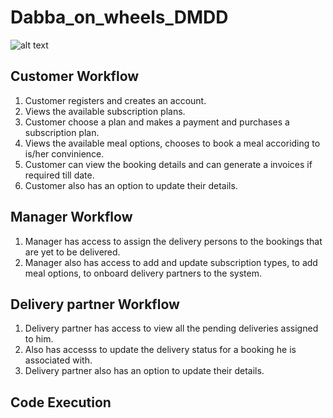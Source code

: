 # Dabba_on_wheels_DMDD

![alt text](https://github.com/Jaswanth-marri/Dabba_on_wheels_DMDD/blob/Jaswanth_marri_feature/Relational_1.png?raw=true)

## Customer Workflow
1. Customer registers and creates an account.
2. Views the available subscription plans.
3. Customer choose a plan and makes a payment and purchases a subscription plan.
4. Views the available meal options, chooses to book a meal accoriding to is/her convinience.
5. Customer can view the booking details and can generate a invoices if required till date.
6. Customer also has an option to update their details.

## Manager Workflow
1. Manager has access to assign the delivery persons to the bookings that are yet to be delivered.
2. Manager also has access to add and update subscription types, to add meal options, to onboard delivery partners to the system.

## Delivery partner Workflow
1. Delivery partner has access to view all the pending deliveries assigned to him.
2. Also has accesss to update the delivery status for a booking he is associated with.
3. Delivery partner also has an option to update their details.

## Code Execution

